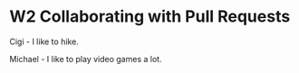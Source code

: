 # W2 Collaborating with Pull Requests

Cigi - I like to hike.

Michael - I like to play video games a lot.
